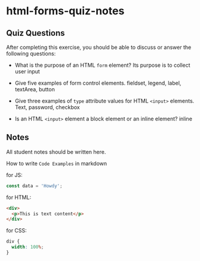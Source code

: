 # html-forms-quiz-notes

## Quiz Questions

After completing this exercise, you should be able to discuss or answer the following questions:

- What is the purpose of an HTML `form` element?
  Its purpose is to collect user input

- Give five examples of form control elements.
  fieldset, legend, label, textArea, button

- Give three examples of `type` attribute values for HTML `<input>` elements.
  Text, password, checkbox

- Is an HTML `<input>` element a block element or an inline element?
  inline

## Notes

All student notes should be written here.

How to write `Code Examples` in markdown

for JS:

```javascript
const data = 'Howdy';
```

for HTML:

```html
<div>
  <p>This is text content</p>
</div>
```

for CSS:

```css
div {
  width: 100%;
}
```
